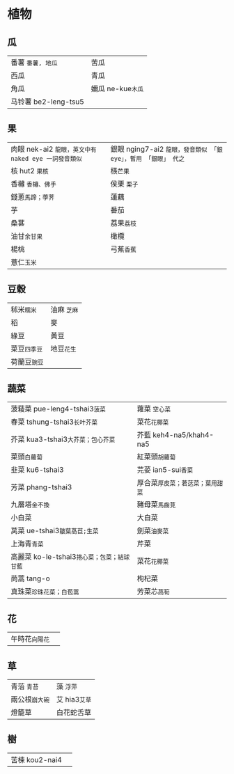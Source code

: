 # 植物

## 瓜

|  |  |
| :--- | :--- |
| 番薯 `番薯, 地瓜` | 苦瓜 |
| 西瓜 | 青瓜 |
| 角瓜 | 嬭瓜 ne-kue`木瓜` |
| 马铃薯 be2-leng-tsu5 |  |

## 果

|  |  |
| :--- | :--- |
| 肉眼 nek-ai2 `龍眼，英文中有 naked eye 一詞發音類似` | 銀眼 nging7-ai2 `龍眼，發音類似 「銀 eye」，暫用 「銀眼」 代之` |
| 核 hut2 `果核` | 檨`芒果` |
| 香櫞 `香櫞、佛手` | 侯栗 `栗子` |
| 錢蔥`馬蹄；荸荠` | 蓮藕 |
| 芋 | 番茄 |
| 桑葚 | 荔果`荔枝` |
| 油甘`余甘果` | 橄欖 |
| 楊桃 | 弓蕉`香蕉` |
| 薏仁`玉米` |  |

## 豆穀

|  |  |
| :--- | :--- |
| 秫米`糯米` | 油麻 `芝麻` |
| 稻 | 麥 |
| 綠豆 | 黃豆 |
| 菜豆`四季豆` | 地豆`花生` |
| 荷蘭豆`豌豆` |  |

## 蔬菜

|  |  |
| :--- | :--- |
| 菠薐菜 pue-leng4-tshai3`菠菜` | 蕹菜 `空心菜` |
| 春菜 tshung-tshai3`长叶芥菜` | 菜花`花椰菜` |
| 芥菜 kua3-tshai3`大芥菜；包心芥菜` | 芥藍 keh4-na5/khah4-na5 |
| 菜頭`白蘿蔔` | 紅菜頭`胡蘿蔔` |
| 韭菜 ku6-tshai3 | 芫荽 ian5-sui`香菜` |
| 芳菜 phang-tshai3 | 厚合菜`厚皮菜；莙荙菜；葉用甜菜` |
| 九層塔`金不換` | 豬母菜`馬齒莧` |
| 小白菜 | 大白菜 |
| 莴菜 ue-tshai3`皺葉萵苣;生菜` | 劍菜`油麥菜` |
| 上海青`青菜` | 芹菜 |
| 高麗菜 ko-le-tshai3`捲心菜；包菜；結球甘藍` | 菜花`花椰菜` |
| 茼蒿 tang-o | 枸杞菜 |
| 真珠菜`珍珠花菜；白苞蒿`  | 芳菜芯`萵筍` |

## 花

|  |  |
| :--- | :--- |
| 午時花`向陽花` |  |

## 草

|  |  |
| :--- | :--- |
| 青菭 `青苔` | 藻 `浮萍` |
| 兩公根`崩大碗` | 艾 hia3`艾草` |
| 燈籠草 | 白花蛇舌草 |

## 樹

|  |  |
| :--- | :--- |
| 苦楝 kou2-nai4 |  |

